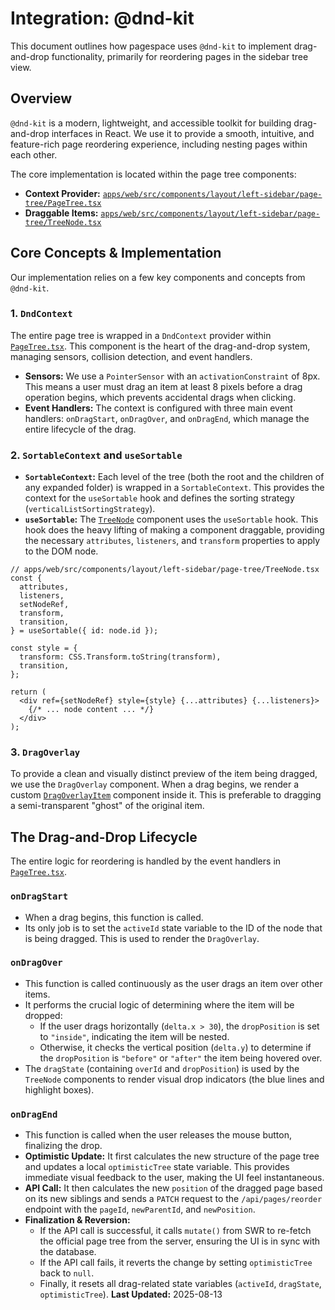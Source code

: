 # Integration: @dnd-kit

This document outlines how pagespace uses `@dnd-kit` to implement drag-and-drop functionality, primarily for reordering pages in the sidebar tree view.

## Overview

`@dnd-kit` is a modern, lightweight, and accessible toolkit for building drag-and-drop interfaces in React. We use it to provide a smooth, intuitive, and feature-rich page reordering experience, including nesting pages within each other.

The core implementation is located within the page tree components:
-   **Context Provider:** [`apps/web/src/components/layout/left-sidebar/page-tree/PageTree.tsx`](apps/web/src/components/layout/left-sidebar/page-tree/PageTree.tsx:1)
-   **Draggable Items:** [`apps/web/src/components/layout/left-sidebar/page-tree/TreeNode.tsx`](apps/web/src/components/layout/left-sidebar/page-tree/TreeNode.tsx:1)

## Core Concepts & Implementation

Our implementation relies on a few key components and concepts from `@dnd-kit`.

### 1. `DndContext`

The entire page tree is wrapped in a `DndContext` provider within [`PageTree.tsx`](apps/web/src/components/layout/left-sidebar/page-tree/PageTree.tsx:1). This component is the heart of the drag-and-drop system, managing sensors, collision detection, and event handlers.

-   **Sensors:** We use a `PointerSensor` with an `activationConstraint` of 8px. This means a user must drag an item at least 8 pixels before a drag operation begins, which prevents accidental drags when clicking.
-   **Event Handlers:** The context is configured with three main event handlers: `onDragStart`, `onDragOver`, and `onDragEnd`, which manage the entire lifecycle of the drag.

### 2. `SortableContext` and `useSortable`

-   **`SortableContext`:** Each level of the tree (both the root and the children of any expanded folder) is wrapped in a `SortableContext`. This provides the context for the `useSortable` hook and defines the sorting strategy (`verticalListSortingStrategy`).
-   **`useSortable`:** The [`TreeNode`](apps/web/src/components/layout/left-sidebar/page-tree/TreeNode.tsx:1) component uses the `useSortable` hook. This hook does the heavy lifting of making a component draggable, providing the necessary `attributes`, `listeners`, and `transform` properties to apply to the DOM node.

```tsx
// apps/web/src/components/layout/left-sidebar/page-tree/TreeNode.tsx
const {
  attributes,
  listeners,
  setNodeRef,
  transform,
  transition,
} = useSortable({ id: node.id });

const style = {
  transform: CSS.Transform.toString(transform),
  transition,
};

return (
  <div ref={setNodeRef} style={style} {...attributes} {...listeners}>
    {/* ... node content ... */}
  </div>
);
```

### 3. `DragOverlay`

To provide a clean and visually distinct preview of the item being dragged, we use the `DragOverlay` component. When a drag begins, we render a custom [`DragOverlayItem`](apps/web/src/components/layout/left-sidebar/page-tree/DragOverlayItem.tsx:1) component inside it. This is preferable to dragging a semi-transparent "ghost" of the original item.

## The Drag-and-Drop Lifecycle

The entire logic for reordering is handled by the event handlers in [`PageTree.tsx`](apps/web/src/components/layout/left-sidebar/page-tree/PageTree.tsx:1).

### `onDragStart`

-   When a drag begins, this function is called.
-   Its only job is to set the `activeId` state variable to the ID of the node that is being dragged. This is used to render the `DragOverlay`.

### `onDragOver`

-   This function is called continuously as the user drags an item over other items.
-   It performs the crucial logic of determining where the item will be dropped:
    -   If the user drags horizontally (`delta.x > 30`), the `dropPosition` is set to `"inside"`, indicating the item will be nested.
    -   Otherwise, it checks the vertical position (`delta.y`) to determine if the `dropPosition` is `"before"` or `"after"` the item being hovered over.
-   The `dragState` (containing `overId` and `dropPosition`) is used by the `TreeNode` components to render visual drop indicators (the blue lines and highlight boxes).

### `onDragEnd`

-   This function is called when the user releases the mouse button, finalizing the drop.
-   **Optimistic Update:** It first calculates the new structure of the page tree and updates a local `optimisticTree` state variable. This provides immediate visual feedback to the user, making the UI feel instantaneous.
-   **API Call:** It then calculates the new `position` of the dragged page based on its new siblings and sends a `PATCH` request to the `/api/pages/reorder` endpoint with the `pageId`, `newParentId`, and `newPosition`.
-   **Finalization & Reversion:**
    -   If the API call is successful, it calls `mutate()` from SWR to re-fetch the official page tree from the server, ensuring the UI is in sync with the database.
    -   If the API call fails, it reverts the change by setting `optimisticTree` back to `null`.
    -   Finally, it resets all drag-related state variables (`activeId`, `dragState`, `optimisticTree`).
**Last Updated:** 2025-08-13